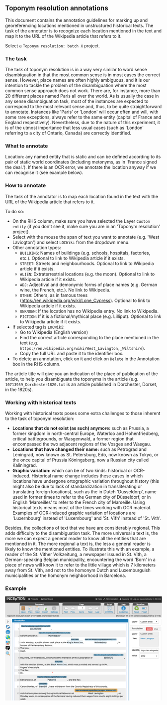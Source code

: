 ## Toponym resolution annotations

This document contains the annotation guidelines for marking up and georeferencing locations mentioned in unstructured historical texts. The task of the annotator is to recognize each location mentioned in the text and map it to the URL of the Wikipedia article that refers to it.

Select a `Toponym resolution: batch X` project.

### The task

The task of toponym resolution is in a way very similar to word sense disambiguation in that the most common sense is in most cases the correct sense. However, place names are often highly ambiguous, and it is our intention to tackle the problem of the disambiguation where the most common sense approach does not work. There are, for instance, more than 20 different places named Paris all over the world. As is usually the case in any sense disambiguation task, most of the instances are expected to correspond to the most relevant sense and, thus, to be quite straightforward to annotate. Instances like 'Paris' or 'London' will occur often and will, with some rare exceptions, always refer to the same entity (capital of France and England respectively). Nevertheless, due to the nature of this experiment, it is of the utmost importance that less usual cases (such as 'London' referring to a city of Ontario, Canada) are correctly identified.

### What to annotate

Location: any named entity that is static and can be defined according to its pair of static world coordinates (including metonyms, as in 'France signed the deal.'). If there is an OCR error, we annotate the location anyway if we can recognise it (see example below).

### How to annotate

The task of the annotator is to map each location found in the text with the URL of the Wikipedia article that refers to it.

To do so:
* On the RHS column, make sure you have selected the Layer `Custom entity` (if you don't see it, make sure you are in an 'Toponym resolution' project).
* Select with the mouse the span of text you want to annotate (e.g. 'West Laviogton') and select `LOCWiki` from the dropdown menu.
* Other annotation types:
  * `BUILDING`: Names of buildings (e.g. schools, hospitals, factories, etc.). Optional to link to Wikipedia article if it exists.
  * `STREET`: Streets and neighbourhoods. Optional to link to Wikipedia article if it exists.
  * `ALIEN`: Extraterrestrial locations (e.g. the moon). Optional to link to Wikipedia article if it exists.
  * `ADJ`: Adjectival and demonymic forms of place names (e.g. German wine, the French, etc.). No link to Wikipedia.
  * `OTHER`: Others, as in famous trees (https://en.wikipedia.org/wiki/Lone_Cypress). Optional to link to Wikipedia article if it exists.
  * `UNKNOWN`: If the location has no Wikipedia entry. No link to Wikipedia.
  * `FICTION`: If it is a fictional/mythical place (e.g. Lilliput). Optional to link to Wikipedia article if it exists.
* If selected tag is `LOCWiki`:
  * Go to Wikipedia (English version)
  * Find the correct article corresponding to the place mentioned in the text (e.g. `https://en.wikipedia.org/wiki/West_Lavington,_Wiltshire`).
  * Copy the full URL and paste it to the identifier box.
* To delete an annotation, click on it and click on `Delete` in the Annotation box in the RHS column.

The article title will give you an indication of the place of publication of the article, to help you disambiguate the toponyms in the article (e.g. `10713959_Dorchester1820.txt` is an article published in Dorchester, Dorset, in the 1820s).

### Working with historical texts

Working with historical texts poses some extra challenges to those inherent to the task of toponym resolution:
* **Locations that do not exist (as such) anymore:** such as Prussia, a former kingdom in north-central Europe, Waterloo and Hohenfriedberg, critical battlegrounds, or Wasgenwald, a former region that encompassed the two adjacent regions of the Vosges and Wasgau.
* **Locations that have changed their name:** such as Petrograd and Leningrad, now known as St. Petersburg, Edo, now known as Tokyo, or the once capital of Prussia Köningsberg, now a Russian city called Kaliningrad.
* **Graphic variation:** which can be of two kinds: historical or OCR-induced. Historical name change includes these cases in which locations have undergone ortographic variation throughout history (this might also be due to lack of standardization in transliterating or translating foreign locations), such as the in Dutch 'Dusseldorp', name used in former times to refer to the German city of Düsseldorf, or in English 'Marseilles' to refer to the French city of Marseille. Using historical texts means most of the times working with OCR material. Examples of OCR-induced graphic variation of locations are 'Luxernbourg' instead of 'Luxembourg' and 'St. Vifh' instead of 'St. Vith'.

Besides, the collections of text that we have are considerably regional. This adds difficulty to the disambiguation task. The more universal a text is, the more we can expect a general reader to know all the entities that are mentioned in it. The more regional a text is, the less a general reader is likely to know the mentioned entities. To illustrate this with an example, a reader of the St. Vither Volkzeitung, a newspaper issued in St. Vith, a German-speaking Belgian municipality, encountering the word 'Born' in a piece of news will know it to refer to the little village which is 7 kilometers away from St. Vith, and not to the homonym Dutch and Luxemburguish municipalities or the homonym neighborhood in Barcelona.


### Example

![Example](https://github.com/mcollardanuy/lwm_playground/blob/master/annotations/topres.png)
